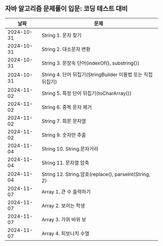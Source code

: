 ## 자바 알고리즘 문제풀이 입문: 코딩 테스트 대비

| 날짜         | 문제                                                  |
|------------|-----------------------------------------------------|
| 2024-10-31 | String 1. 문자 찾기                                     |
| 2024-10-31 | String 2. 대소문자 변환                                   |
| 2024-10-31 | String 3. 문장속 단어(indexOf(), substring())            |
| 2024-10-31 | String 4. 단어 뒤집기(StringBuilder 이용법 또는 직접뒤집기)        |
| 2024-11-02 | String 5. 특정 단어 뒤집기(toCharArray())                  |
| 2024-11-02 | String 6. 중복 문자 제거                                  |
| 2024-11-02 | String 7. 회문 문자열                                    |
| 2024-11-02 | String 9. 숫자만 추출                                    |
| 2024-11-04 | String 10. String.문자거리                              |
| 2024-11-04 | String 11. 문자열 압축                                   |
| 2024-11-04 | String 12. String.암호(replace(), parseInt(String, 2) |
| 2024-11-07 | Array 1. 큰 수 출력하기                                   |
| 2024-11-07 | Array 2. 보이는 학생                                     |
| 2024-11-07 | Array 3. 가위 바위 보                                    |
| 2024-11-07 | Array 4. 피보나치 수열                                    |